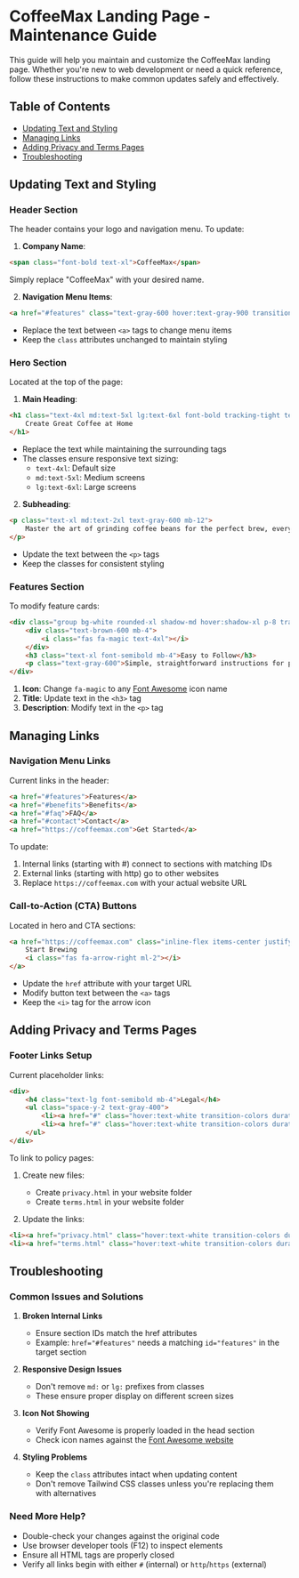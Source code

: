 # CoffeeMax Landing Page - Maintenance Guide

This guide will help you maintain and customize the CoffeeMax landing page. Whether you're new to web development or need a quick reference, follow these instructions to make common updates safely and effectively.

## Table of Contents
- [Updating Text and Styling](#updating-text-and-styling)
- [Managing Links](#managing-links)
- [Adding Privacy and Terms Pages](#adding-privacy-and-terms-pages)
- [Troubleshooting](#troubleshooting)

## Updating Text and Styling

### Header Section
The header contains your logo and navigation menu. To update:

1. **Company Name**:
```html
<span class="font-bold text-xl">CoffeeMax</span>
```
Simply replace "CoffeeMax" with your desired name.

2. **Navigation Menu Items**:
```html
<a href="#features" class="text-gray-600 hover:text-gray-900 transition-colors duration-200">Features</a>
```
- Replace the text between `<a>` tags to change menu items
- Keep the `class` attributes unchanged to maintain styling

### Hero Section
Located at the top of the page:

1. **Main Heading**:
```html
<h1 class="text-4xl md:text-5xl lg:text-6xl font-bold tracking-tight text-gray-900 mb-8">
    Create Great Coffee at Home
</h1>
```
- Replace the text while maintaining the surrounding tags
- The classes ensure responsive text sizing:
  - `text-4xl`: Default size
  - `md:text-5xl`: Medium screens
  - `lg:text-6xl`: Large screens

2. **Subheading**:
```html
<p class="text-xl md:text-2xl text-gray-600 mb-12">
    Master the art of grinding coffee beans for the perfect brew, every single time.
</p>
```
- Update the text between the `<p>` tags
- Keep the classes for consistent styling

### Features Section
To modify feature cards:

```html
<div class="group bg-white rounded-xl shadow-md hover:shadow-xl p-8 transition-all duration-300">
    <div class="text-brown-600 mb-4">
        <i class="fas fa-magic text-4xl"></i>
    </div>
    <h3 class="text-xl font-semibold mb-4">Easy to Follow</h3>
    <p class="text-gray-600">Simple, straightforward instructions for perfect coffee grinding every time.</p>
</div>
```

1. **Icon**: Change `fa-magic` to any [Font Awesome](https://fontawesome.com/icons) icon name
2. **Title**: Update text in the `<h3>` tag
3. **Description**: Modify text in the `<p>` tag

## Managing Links

### Navigation Menu Links
Current links in the header:

```html
<a href="#features">Features</a>
<a href="#benefits">Benefits</a>
<a href="#faq">FAQ</a>
<a href="#contact">Contact</a>
<a href="https://coffeemax.com">Get Started</a>
```

To update:
1. Internal links (starting with #) connect to sections with matching IDs
2. External links (starting with http) go to other websites
3. Replace `https://coffeemax.com` with your actual website URL

### Call-to-Action (CTA) Buttons
Located in hero and CTA sections:

```html
<a href="https://coffeemax.com" class="inline-flex items-center justify-center px-8 py-4 text-lg font-medium text-white bg-brown-600 rounded-md hover:bg-brown-700">
    Start Brewing
    <i class="fas fa-arrow-right ml-2"></i>
</a>
```

- Update the `href` attribute with your target URL
- Modify button text between the `<a>` tags
- Keep the `<i>` tag for the arrow icon

## Adding Privacy and Terms Pages

### Footer Links Setup
Current placeholder links:

```html
<div>
    <h4 class="text-lg font-semibold mb-4">Legal</h4>
    <ul class="space-y-2 text-gray-400">
        <li><a href="#" class="hover:text-white transition-colors duration-200">Privacy Policy</a></li>
        <li><a href="#" class="hover:text-white transition-colors duration-200">Terms of Service</a></li>
    </ul>
</div>
```

To link to policy pages:

1. Create new files:
   - Create `privacy.html` in your website folder
   - Create `terms.html` in your website folder

2. Update the links:
```html
<li><a href="privacy.html" class="hover:text-white transition-colors duration-200">Privacy Policy</a></li>
<li><a href="terms.html" class="hover:text-white transition-colors duration-200">Terms of Service</a></li>
```

## Troubleshooting

### Common Issues and Solutions

1. **Broken Internal Links**
   - Ensure section IDs match the href attributes
   - Example: `href="#features"` needs a matching `id="features"` in the target section

2. **Responsive Design Issues**
   - Don't remove `md:` or `lg:` prefixes from classes
   - These ensure proper display on different screen sizes

3. **Icon Not Showing**
   - Verify Font Awesome is properly loaded in the head section
   - Check icon names against the [Font Awesome website](https://fontawesome.com/icons)

4. **Styling Problems**
   - Keep the `class` attributes intact when updating content
   - Don't remove Tailwind CSS classes unless you're replacing them with alternatives

### Need More Help?
- Double-check your changes against the original code
- Use browser developer tools (F12) to inspect elements
- Ensure all HTML tags are properly closed
- Verify all links begin with either `#` (internal) or `http`/`https` (external)